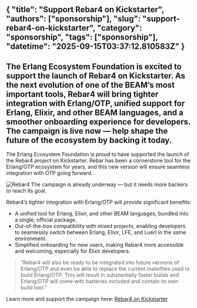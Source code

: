 {
  "title": "Support Rebar4 on Kickstarter",
  "authors": ["sponsorship"],
  "slug": "support-rebar4-on-kickstarter",
  "category": "sponsorship",
  "tags": ["sponsorship"],
  "datetime": "2025-09-15T03:37:12.810583Z"
}
---
The Erlang Ecosystem Foundation is excited to support the launch of Rebar4 on Kickstarter. As the next evolution of one of the BEAM’s most important tools, Rebar4 will bring tighter integration with Erlang/OTP, unified support for Erlang, Elixir, and other BEAM languages, and a smoother onboarding experience for developers. The campaign is live now — help shape the future of the ecosystem by backing it today.
---
The Erlang Ecosystem Foundation is proud to have supported the launch of the Rebar4 project on Kickstarter. Rebar has been a cornerstone tool for the Erlang/OTP ecosystem for years, and this new version will ensure seamless integration with OTP going forward.

<img src="/images/posts/Rebar4.png" class="img-fluid" alt="Rebar4"/>
The campaign is already underway — but it needs more backers to reach its goal.

Rebar4’s tighter integration with Erlang/OTP will provide significant benefits:

- A unified tool for Erlang, Elixir, and other BEAM languages, bundled into a single, official package.
- Out-of-the-box compatibility with mixed projects, enabling developers to seamlessly switch between Erlang, Elixir, LFE, and Luerl in the same environment.
- Simplified onboarding for new users, making Rebar4 more accessible and welcoming, especially for Elixir developers.

> “Rebar4 will also be ready to be integrated into future versions of Erlang/OTP and even be able to replace the current makefiles used to build Erlang/OTP.  This will result in substantially faster builds and Erlang/OTP will come with batteries included and contain its own build tool.”

Learn more and support the campaign here: [Rebar4 on Kickstarter](https://www.kickstarter.com/projects/peerstritzinger/rebar3-integrating-with-erlang-otp?ref=6mrw02 "Rebar4 on Kickstarter")
